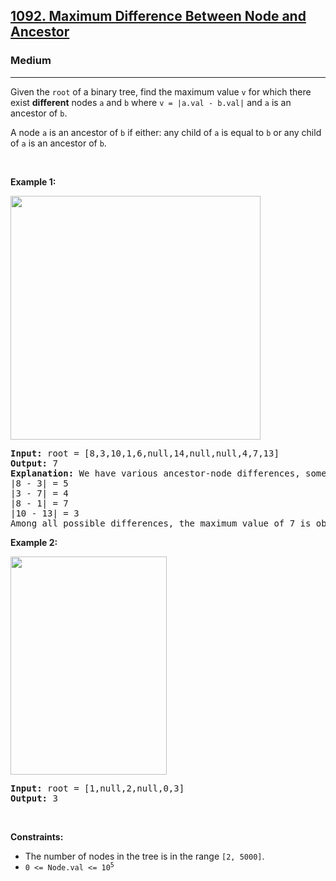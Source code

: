 <h2><a href="https://leetcode.com/problems/maximum-difference-between-node-and-ancestor/description/">1092. Maximum Difference Between Node and Ancestor</a></h2><h3>Medium</h3><hr><p>Given the <code>root</code> of a binary tree, find the maximum value <code>v</code> for which there exist <strong>different</strong> nodes <code>a</code> and <code>b</code> where <code>v = |a.val - b.val|</code> and <code>a</code> is an ancestor of <code>b</code>.</p>

<p>A node <code>a</code> is an ancestor of <code>b</code> if either: any child of <code>a</code> is equal to <code>b</code>&nbsp;or any child of <code>a</code> is an ancestor of <code>b</code>.</p>

<p>&nbsp;</p>
<p><strong class="example">Example 1:</strong></p>
<img alt="" src="https://assets.leetcode.com/uploads/2020/11/09/tmp-tree.jpg" style="width: 400px; height: 390px;" />
<pre>
<strong>Input:</strong> root = [8,3,10,1,6,null,14,null,null,4,7,13]
<strong>Output:</strong> 7
<strong>Explanation: </strong>We have various ancestor-node differences, some of which are given below :
|8 - 3| = 5
|3 - 7| = 4
|8 - 1| = 7
|10 - 13| = 3
Among all possible differences, the maximum value of 7 is obtained by |8 - 1| = 7.</pre>

<p><strong class="example">Example 2:</strong></p>
<img alt="" src="https://assets.leetcode.com/uploads/2020/11/09/tmp-tree-1.jpg" style="width: 250px; height: 349px;" />
<pre>
<strong>Input:</strong> root = [1,null,2,null,0,3]
<strong>Output:</strong> 3
</pre>

<p>&nbsp;</p>
<p><strong>Constraints:</strong></p>

<ul>
	<li>The number of nodes in the tree is in the range <code>[2, 5000]</code>.</li>
	<li><code>0 &lt;= Node.val &lt;= 10<sup>5</sup></code></li>
</ul>
